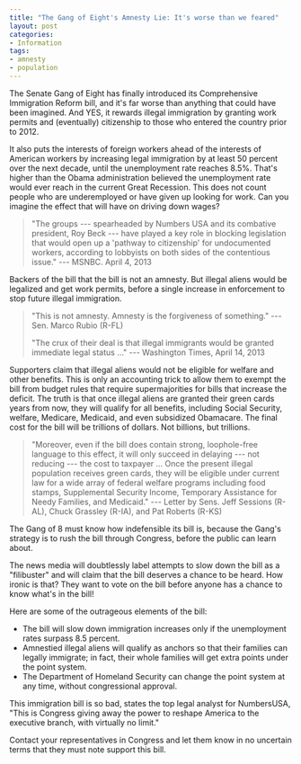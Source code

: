 ```yaml
---
title: "The Gang of Eight's Amnesty Lie: It's worse than we feared"
layout: post
categories:
- Information
tags:
- amnesty
- population
---
```


The Senate Gang of Eight has finally introduced its Comprehensive Immigration Reform bill, and it's far worse than anything that could have been imagined. And YES, it rewards illegal immigration by granting work permits and (eventually) citizenship to those who entered the country prior to 2012.

It also puts the interests of foreign workers ahead of the interests of American workers by increasing legal immigration by at least 50 percent over the next decade, until the unemployment rate reaches 8.5%. That's higher than the Obama administration believed the unemployment rate would ever reach in the current Great Recession. This does not count people who are underemployed or have given up looking for work. Can you imagine the effect that will have on driving down wages?

> "The groups --- spearheaded by Numbers USA and its combative president, Roy Beck --- have played a key role in blocking legislation that would open up a 'pathway to citizenship' for undocumented workers, according to lobbyists on both sides of the contentious issue." --- MSNBC. April 4, 2013

Backers of the bill that the bill is not an amnesty. But illegal aliens would be legalized and get work permits, before a single increase in enforcement to stop future illegal immigration.

> "This is not amnesty. Amnesty is the forgiveness of something." --- Sen. Marco Rubio (R-FL)
>
> "The crux of their deal is that illegal immigrants would be granted immediate legal status ..." --- Washington Times, April 14, 2013

Supporters claim that illegal aliens would not be eligible for welfare and other benefits. This is only an accounting trick to allow them to exempt the bill from budget rules that require supermajorities for bills that increase the deficit. The truth is that once illegal aliens are granted their green cards years from now, they will qualify for all benefits, including Social Security, welfare, Medicare, Medicaid, and even subsidized Obamacare. The final cost for the bill will be trillions of dollars. Not billions, but trillions.

> "Moreover, even if the bill does contain strong, loophole-free language to this effect, it will only succeed in delaying --- not reducing --- the cost to taxpayer ... Once the present illegal population receives green cards, they will be eligible under current law for a wide array of federal welfare programs including food stamps, Supplemental Security Income, Temporary Assistance for Needy Families, and Medicaid." --- Letter by Sens. Jeff Sessions (R-AL), Chuck Grassley (R-IA), and Pat Roberts (R-KS)

The Gang of 8 must know how indefensible its bill is, because the Gang's strategy is to rush the bill through Congress, before the public can learn about.

The news media will doubtlessly label attempts to slow down the bill as a "filibuster" and will claim that the bill deserves a chance to be heard. How ironic is that? They want to vote on the bill before anyone has a chance to know what's in the bill!

Here are some of the outrageous elements of the bill:

- The bill will slow down immigration increases only if the unemployment rates surpass 8.5 percent.
- Amnestied illegal aliens will qualify as anchors so that their families can legally immigrate; in fact, their whole families will get extra points under the point system.
- The Department of Homeland Security can change the point system at any time, without congressional approval.

This immigration bill is so bad, states the top legal analyst for NumbersUSA, "This is Congress giving away the power to reshape America to the executive branch, with virtually no limit."

Contact your representatives in Congress and let them know in no uncertain terms that they must note support this bill.